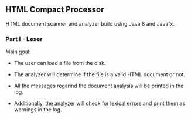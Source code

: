 ## HTML Compact Processor

HTML document scanner and analyzer build using Java 8 and Javafx.

### Part I - Lexer

Main goal:

* The user can load a file from the disk.

* The analyzer will determine if the file is a valid HTML document or not.

* All the messages regarind the document analysis will be printed in the log.

* Additionally, the analyzer will check for lexical errors and print them as warnings in the log.
